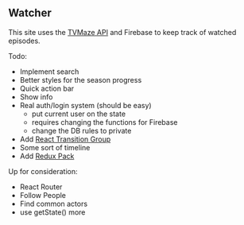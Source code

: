 ## Watcher

This site uses the [TVMaze API](http://www.tvmaze.com/api) and Firebase to keep track of watched episodes.

Todo:
* Implement search
* Better styles for the season progress
* Quick action bar
* Show info
* Real auth/login system (should be easy)
  * put current user on the state
  * requires changing the functions for Firebase
  * change the DB rules to private
* Add [React Transition Group](http://reactcommunity.org/react-transition-group/)
* Some sort of timeline
* Add [Redux Pack](https://github.com/lelandrichardson/redux-pack)

Up for consideration:
* React Router
* Follow People
* Find common actors
* use getState() more


